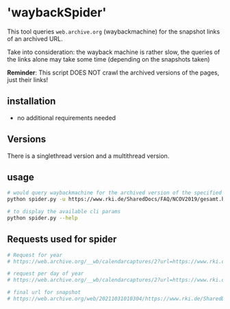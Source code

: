 # 'waybackSpider'

This tool queries `web.archive.org` (waybackmachine) for the snapshot links of an archived URL.

Take into consideration: the wayback machine is rather slow, the queries of the links alone may take some time (depending on the snapshots taken)

**Reminder**: This script DOES NOT crawl the archived versions of the pages, just their links!

## installation

- no additional requirements needed

## Versions

There is a singlethread version and a multithread version.

## usage

```bash
# would query waybackmachine for the archived version of the specified URL in the year 2020
python spider.py -u https://www.rki.de/SharedDocs/FAQ/NCOV2019/gesamt.html -y 2020

# to display the available cli params
python spider.py --help 
```

## Requests used for spider

```python
# Request for year
# https://web.archive.org/__wb/calendarcaptures/2?url=https://www.rki.de/SharedDocs/FAQ/NCOV2019/gesamt.html&date=2022&groupby=day

# request per day of year
# https://web.archive.org/__wb/calendarcaptures/2?url=https://www.rki.de/SharedDocs/FAQ/NCOV2019/gesamt.html&date=20200417

# final url for snapshot
# https://web.archive.org/web/20211031010304/https://www.rki.de/SharedDocs/FAQ/NCOV2019/gesamt.html
```
